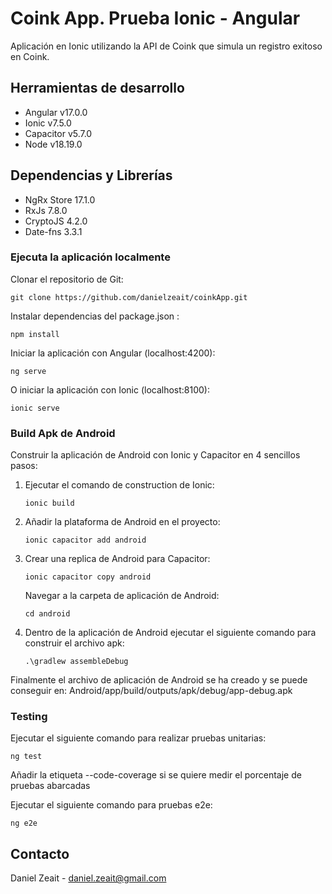 # Coink App. Prueba Ionic - Angular

Aplicación en Ionic utilizando la API de Coink que simula un registro exitoso en Coink.

## Herramientas de desarrollo

- Angular v17.0.0
- Ionic v7.5.0
- Capacitor v5.7.0
- Node v18.19.0

## Dependencias y Librerías

- NgRx Store 17.1.0
- RxJs 7.8.0
- CryptoJS 4.2.0
- Date-fns 3.3.1


### Ejecuta la aplicación localmente

Clonar el repositorio de Git:
```
git clone https://github.com/danielzeait/coinkApp.git
```

Instalar dependencias del package.json :

```
npm install 
```

Iniciar la aplicación con Angular (localhost:4200):

```
ng serve
```

O iniciar la aplicación con Ionic (localhost:8100):

```
ionic serve
```


### Build Apk de Android

Construir la aplicación de Android con Ionic y Capacitor en 4 sencillos pasos:

1.  Ejecutar el comando de construction de Ionic:

    ```
    ionic build
    ```

2.  Añadir la plataforma de Android en el proyecto:

    ```
    ionic capacitor add android
    ```

3.  Crear una replica de Android para Capacitor:

    ```
    ionic capacitor copy android
    ```

    Navegar a la carpeta de aplicación de Android:

    ```
    cd android
    ```

4.  Dentro de la aplicación de Android ejecutar el siguiente comando para construir el archivo apk:

    ```
    .\gradlew assembleDebug
    ```

Finalmente el archivo de aplicación de Android se ha creado y se puede conseguir en:
Android/app/build/outputs/apk/debug/app-debug.apk


### Testing 

Ejecutar el siguiente comando para realizar pruebas unitarias:

```
ng test 
```
Añadir la etiqueta --code-coverage si se quiere medir el porcentaje de pruebas abarcadas


Ejecutar el siguiente comando para pruebas e2e:

```
ng e2e 
```

## Contacto

Daniel Zeait - daniel.zeait@gmail.com

